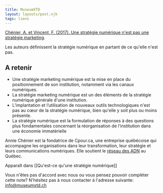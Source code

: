 ```yaml
---
title: MuseumXTD
layout: layouts/post.njk
tags: liens
---
```

[Chénier, A. et Vincent, F. (2017). Une stratégie numérique n'est pas une stratégie marketing](https://cpour.ca/2017/02/14/une-strategie-numerique-nest-pas-une-strategie-marketing/).

Les auteurs définissent la stratégie numérique en partant de ce qu'elle n'est pas.  

## A retenir
- Une stratégie marketing numérique est la mise en place du positionnement de son institution, notamment via les canaux numériques.
- La stratégie marketing numérique est un des éléments de la stratégie numérique générale d'une institution.   
- L’implantation et l’utilisation de nouveaux outils technologiques n'est pas au cœur de la stratégie numérique, bien qu'elle y soit plus ou moins présente.  
- La stratégie numérique est la formulation de réponses à des questions plus fondamentales concernant la réorganisation de l'institution dans une économie immatérielle

Annie Chénier est la fondatrice de Cpour.ca, une entreprise québécoise qui accompagne les organisations dans leur transformation, leur stratégie et leurs communications numériques. Elle soutient le [réseau des ADN](https://wiki.reseauadn.ca/wiki/Accueil) au Québec. 

Apparaît dans [[Qu'est-ce qu'une stratégie numérique]]  

Vous n'êtes pas d'accord avec nous ou vous pensez pouvoir compléter cette note? N'hésitez pas à nous contacter à l'adresse suivante: [info@museumxtd.ch](mailto:info@museumxtd.ch)  